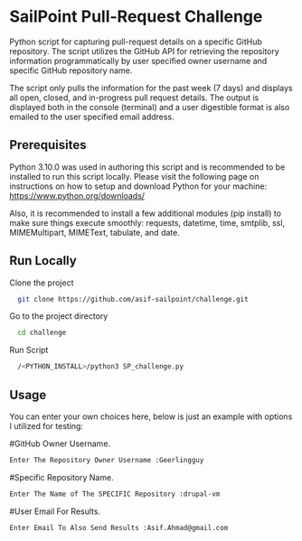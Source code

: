 
# SailPoint Pull-Request Challenge

Python script for capturing pull-request details on a specific GitHub repository. The script utilizes the GitHub API for retrieving the repository information programmatically by user specified owner username and specific GitHub repository name.
 
The script only pulls the information for the past week (7 days) and displays all open, closed, and in-progress pull request details. The output is displayed both in the console (terminal) and a user digestible format is also emailed to the user specified email address.


## Prerequisites
Python 3.10.0 was used in authoring this script and is recommended to be installed to run this script locally. Please visit the following page on instructions on how to setup and download Python for your machine:
https://www.python.org/downloads/

Also, it is recommended to install a few additional modules (pip install) to make sure things execute smoothly: requests, datetime, time, smtplib, ssl, MIMEMultipart, MIMEText, tabulate, and date.
## Run Locally

Clone the project 

```bash
  git clone https://github.com/asif-sailpoint/challenge.git
```

Go to the project directory

```bash
  cd challenge
```

Run Script

```bash
  /<PYTHON_INSTALL>/python3 SP_challenge.py 
```



## Usage

You can enter your own choices here, below is just an example with options I utilized for testing:

#GitHub Owner Username.

```bash
Enter The Repository Owner Username :Geerlingguy
```
#Specific Repository Name.

```bash
Enter The Name of The SPECIFIC Repository :drupal-vm
```

#User Email For Results.

```bash
Enter Email To Also Send Results :Asif.Ahmad@gmail.com
```
